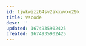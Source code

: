 ```yaml
---
id: tjwkwizz64sv2akxwwxo29k
title: Vscode
desc: ''
updated: 1674935902425
created: 1674935902425
---
```

